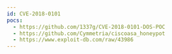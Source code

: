```yaml
---
id: CVE-2018-0101
pocs:
  - https://github.com/1337g/CVE-2018-0101-DOS-POC
  - https://github.com/Cymmetria/ciscoasa_honeypot
  - https://www.exploit-db.com/raw/43986
---
```

